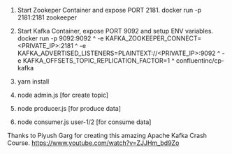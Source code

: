 1. Start Zookeper Container and expose PORT 2181.
    docker run -p 2181:2181 zookeeper

2. Start Kafka Container, expose PORT 9092 and setup ENV variables.
    docker run -p 9092:9092 ^
    -e KAFKA_ZOOKEEPER_CONNECT=<PRIVATE_IP>:2181 ^
    -e KAFKA_ADVERTISED_LISTENERS=PLAINTEXT://<PRIVATE_IP>:9092 ^
    -e KAFKA_OFFSETS_TOPIC_REPLICATION_FACTOR=1 ^
    confluentinc/cp-kafka

3. yarn install
4. node admin.js [for create topic]
5. node producer.js [for produce data]
6. node consumer.js user-1/2 [for consume data]

Thanks to Piyush Garg for creating this amazing Apache Kafka Crash Course.
https://www.youtube.com/watch?v=ZJJHm_bd9Zo


